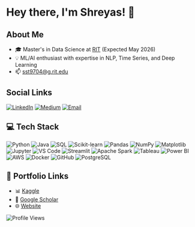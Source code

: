 # Hey there, I'm Shreyas! 👋

## About Me
- 🎓 Master's in Data Science at [RIT](https://www.rit.edu) (Expected May 2026)
- 💡 ML/AI enthusiast with expertise in NLP, Time Series, and Deep Learning
- 📫 [sst9704@g.rit.edu](mailto:sst9704@g.rit.edu)

## Social Links
[![LinkedIn](https://img.shields.io/badge/LinkedIn-0A66C2?style=for-the-badge&logo=linkedin)](https://www.linkedin.com/in/shreyas-tembhare/) [![Medium](https://img.shields.io/badge/Medium-000000?style=for-the-badge&logo=medium)](https://medium.com/turing-around) [![Email](https://img.shields.io/badge/Email-D14836?style=for-the-badge&logo=gmail)](mailto:sst9704@g.rit.edu)

## 💻 Tech Stack

![Python](https://img.shields.io/badge/-Python-3776AB?style=flat-square&logo=python&logoColor=white)
![Java](https://img.shields.io/badge/-Java-ED8B00?style=flat-square&logo=openjdk&logoColor=white)
![SQL](https://img.shields.io/badge/-SQL-00000F?style=flat-square&logo=mysql&logoColor=white)
![Scikit-learn](https://img.shields.io/badge/-Scikit--learn-F7931E?style=flat-square&logo=scikit-learn&logoColor=white)
![Pandas](https://img.shields.io/badge/-Pandas-150458?style=flat-square&logo=pandas&logoColor=white)
![NumPy](https://img.shields.io/badge/-NumPy-013243?style=flat-square&logo=numpy&logoColor=white)
![Matplotlib](https://img.shields.io/badge/-Matplotlib-000000?style=flat-square&logo=matplotlib&logoColor=white)
![Jupyter](https://img.shields.io/badge/-Jupyter-F37626?style=flat-square&logo=jupyter&logoColor=white)
![VS Code](https://img.shields.io/badge/-VS_Code-007ACC?style=flat-square&logo=visual-studio-code&logoColor=white)
![Streamlit](https://img.shields.io/badge/-Streamlit-FF4B4B?style=flat-square&logo=streamlit&logoColor=white)
![Apache Spark](https://img.shields.io/badge/-Apache_Spark-E25A1C?style=flat-square&logo=apache-spark&logoColor=white)
![Tableau](https://img.shields.io/badge/-Tableau-E97627?style=flat-square&logo=tableau&logoColor=white)
![Power BI](https://img.shields.io/badge/-Power_BI-F2C811?style=flat-square&logo=power-bi&logoColor=black)
![AWS](https://img.shields.io/badge/-AWS-FF9900?style=flat-square&logo=amazon-aws&logoColor=white)
![Docker](https://img.shields.io/badge/-Docker-2496ED?style=flat-square&logo=docker&logoColor=white)
![GitHub](https://img.shields.io/badge/-GitHub-100000?style=flat-square&logo=github&logoColor=white)
![PostgreSQL](https://img.shields.io/badge/-PostgreSQL-316192?style=flat-square&logo=postgresql&logoColor=white)

## 🔗 Portfolio Links
- 📊 [Kaggle](https://www.kaggle.com/shreyastembhare)
- 📄 [Google Scholar](https://scholar.google.com/citations?user=hJtDkRcAAAAJ&hl=en)
- 🌐 [Website](https://shreyastembhare.netlify.app/)

![Profile Views](https://komarev.com/ghpvc/?username=ShreyasTembhare&color=brightgreen)
